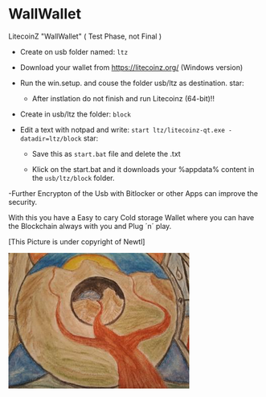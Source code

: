 # WallWallet

LitecoinZ "WallWallet" ( Test Phase, not Final )

- Create on usb folder named: ```ltz```

- Download your wallet from https://litecoinz.org/ (Windows version)

- Run the win.setup. and couse the folder usb/ltz as destination.
star:
  - After instlation do not finish and run Litecoinz (64-bit)!!

- Create in usb/ltz the folder: ```block```
 
- Edit a text with notpad and write: ``` start ltz/litecoinz-qt.exe -datadir=ltz/block ```
star:
  - Save this as ```start.bat``` file and delete the .txt

  - Klick on the start.bat and it downloads your %appdata% content in the ```usb/ltz/block``` folder.

-Further Encrypton of the Usb with Bitlocker or other Apps can improve the security.


With this you have a Easy to cary Cold storage Wallet where you can have the Blockchain always with you and Plug ´n´ play.



[This Picture is under copyright of Newtl]


![Image of Pic](https://github.com/newtl/WallWallet/blob/master/Pic.jpg)
